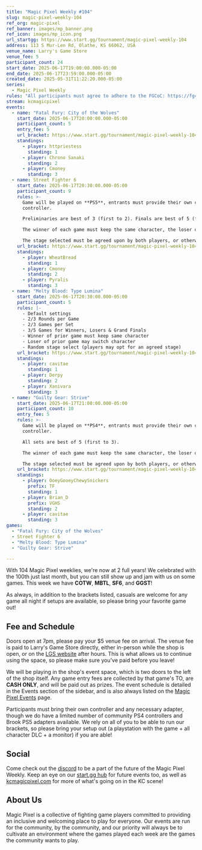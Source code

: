 ```yaml
---
title: "Magic Pixel Weekly #104"
slug: magic-pixel-weekly-104
ref_org: magic-pixel
ref_banner: images/mp_banner.png
ref_icon: images/mp_icon.png
url_startgg: https://www.start.gg/tournament/magic-pixel-weekly-104
address: 113 S Mur-Len Rd, Olathe, KS 66062, USA
venue_name: Larry's Game Store
venue_fee: 5
participant_count: 24
start_date: 2025-06-17T19:00:00.000-05:00
end_date: 2025-06-17T23:59:00.000-05:00
created_date: 2025-05-31T11:22:20.000-05:00
series:
  - Magic Pixel Weekly
rules: "All participants must agree to adhere to the FGCoC: https://fgcoc.com/"
stream: kcmagicpixel
events:
  - name: "Fatal Fury: City of the Wolves"
    start_date: 2025-06-17T20:00:00.000-05:00
    participant_count: 5
    entry_fee: 5
    url_bracket: https://www.start.gg/tournament/magic-pixel-weekly-104/events/fatal-fury-city-of-the-wolves/brackets/1987304/2914792
    standings:
      - player: httpriestess
        standing: 1
      - player: Chrono Sanaki
        standing: 2
      - player: Cmoney
        standing: 3
  - name: Street Fighter 6
    start_date: 2025-06-17T20:30:00.000-05:00
    participant_count: 9
    rules: >-
      Game will be played on **PS5**, entrants must provide their own compatible
      controller.  

      Preliminaries are best of 3 (first to 2). Finals are best of 5 (first to 3).  

      The winner of each game must keep the same character, the loser of that game may switch characters.  

      The stage selected must be agreed upon by both players, or otherwise selected at random.
    url_bracket: https://www.start.gg/tournament/magic-pixel-weekly-104/events/street-fighter-6/brackets/1987297/2914785
    standings:
      - player: WheatBread
        standing: 1
      - player: Cmoney
        standing: 2
      - player: Pyralis
        standing: 3
  - name: "Melty Blood: Type Lumina"
    start_date: 2025-06-17T20:30:00.000-05:00
    participant_count: 5
    rules: |-
      - Default settings
      - 2/3 Rounds per Game
      - 2/3 Games per Set
      - 3/5 Games for Winners, Losers & Grand Finals
      - Winner of prior game must keep same character
      - Loser of prior game may switch character
      - Random stage select (players may opt for an agreed stage)
    url_bracket: https://www.start.gg/tournament/magic-pixel-weekly-104/events/melty-blood-type-lumina/brackets/1987298/2914786
    standings:
      - player: cavitae
        standing: 1
      - player: Derpy
        standing: 2
      - player: Xanivara
        standing: 3
  - name: "Guilty Gear: Strive"
    start_date: 2025-06-17T21:00:00.000-05:00
    participant_count: 10
    entry_fee: 5
    rules: >-
      Game will be played on **PS4**, entrants must provide their own compatible
      controller.  

      All sets are best of 5 (first to 3).  

      The winner of each game must keep the same character, the loser of that game may switch characters.  

      The stage selected must be agreed upon by both players, or otherwise selected at random.
    url_bracket: https://www.start.gg/tournament/magic-pixel-weekly-104/events/guilty-gear-strive/brackets/1987296/2914784
    standings:
      - player: OoeyGooeyChewySnickers
        prefix: TF
        standing: 1
      - player: Brian_D
        prefix: VGHS
        standing: 2
      - player: cavitae
        standing: 3
games:
  - "Fatal Fury: City of the Wolves"
  - Street Fighter 6
  - "Melty Blood: Type Lumina"
  - "Guilty Gear: Strive"

---
```


With 104 Magic Pixel weeklies, we're now at 2 full years! We celebrated with the 100th just last month, but you can still show up and jam with us on some games. This week we have **COTW**, **MBTL**, **SF6**, and **GGST**!<!--more-->

As always, in addition to the brackets listed, casuals are welcome for any game all night if setups are available, so please bring your favorite game out! 

## Fee and Schedule

Doors open at 7pm, please pay your $5 venue fee on arrival. The venue fee is paid to Larry's Game Store directly, either in-person while the shop is open, or on the [LGS website](https://www.larrysgamestore.com/products/kc-magic-pixel-5) after hours. This is what allows us to continue using the space, so please make sure you've paid before you leave!

We will be playing in the shop's event space, which is two doors to the left of the shop itself. Any game entry fees are collected by that game's TO, are **CASH ONLY**, and will be paid out as prizes. The event schedule is detailed in the Events section of the sidebar, and is also always listed on the [Magic Pixel Events](https://kcmagicpixel.com/events/) page.

Participants must bring their own controller and any necessary adapter, though we do have a limited number of community PS4 controllers and Brook PS5 adapters available. We rely on all of you to be able to run our brackets, so please bring your setup out (a playstation with the game + all character DLC + a monitor) if you are able!  

## Social

Come check out the [discord](https://discord.gg/jkmn6CVrrQ) to be a part of the future of the Magic Pixel Weekly. Keep an eye on our [start.gg hub](https://www.start.gg/hub/magic-pixel) for future events too, as well as [kcmagicpixel.com](https://kcmagicpixel.com) for more of what's going on in the KC scene!

## About Us

Magic Pixel is a collective of fighting game players committed to providing an inclusive and welcoming place to play for everyone. Our events are run for the community, by the community, and our priority will always be to cultivate an environment where the games played each week are the games the community wants to play.
  